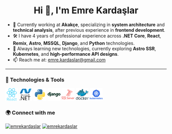<h1 align="center">Hi 👋, I'm Emre Kardaşlar</h1>

- 🔭 Currently working at **Akakçe**, specializing in **system architecture** and **technical analysis**, after previous experience in **frontend development**.
- 🛠 I have 4 years of professional experience across **.NET Core**, **React**, **Remix**, **Astro**, **MSSQL**, **Django**, and **Python** technologies.
- 🌱 Always learning new technologies, currently exploring **Astro SSR**, **Kubernetes**, and **high-performance API designs**.
- 📫 Reach me at: [emre.kardaslar@gmail.com](mailto:emrekardaslar@gmail.com)

---

### 🧰 Technologies & Tools

<p align="left">
  <img src="https://raw.githubusercontent.com/devicons/devicon/master/icons/react/react-original-wordmark.svg" alt="react" width="40" height="40"/> 
  <img src="https://raw.githubusercontent.com/devicons/devicon/master/icons/dot-net/dot-net-original-wordmark.svg" alt="dotnet" width="40" height="40"/> 
  <img src="https://raw.githubusercontent.com/devicons/devicon/master/icons/python/python-original.svg" alt="python" width="40" height="40"/> 
  <img src="https://raw.githubusercontent.com/devicons/devicon/master/icons/django/django-plain-wordmark.svg" alt="django" width="40" height="40"/> 
  <img src="https://raw.githubusercontent.com/devicons/devicon/master/icons/microsoftsqlserver/microsoftsqlserver-plain-wordmark.svg" alt="mssql" width="40" height="40"/> 
  <img src="https://raw.githubusercontent.com/devicons/devicon/master/icons/docker/docker-original-wordmark.svg" alt="docker" width="40" height="40"/> 
  <img src="https://raw.githubusercontent.com/devicons/devicon/master/icons/kubernetes/kubernetes-plain-wordmark.svg" alt="kubernetes" width="40" height="40"/> 
</p>


### 🌍 Connect with me
<p align="left">
<a href="https://www.linkedin.com/in/emre-karda%C5%9Flar-271775169/" target="blank"><img align="center" src="https://cdn.jsdelivr.net/npm/simple-icons@v3/icons/linkedin.svg" alt="emrekardaslar" height="30" width="30" /></a>
<a href="mailto:emre.kardaslar@gmail.com" target="blank"><img align="center" src="https://cdn.jsdelivr.net/npm/simple-icons@v3/icons/gmail.svg" alt="emrekardaslar" height="30" width="30" /></a>
</p>
